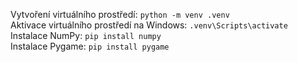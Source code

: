 Vytvoření virtuálního prostředí: `python -m venv .venv`  
Aktivace virtuálního prostředí na Windows: `.venv\Scripts\activate`  
Instalace NumPy: `pip install numpy`  
Instalace Pygame: `pip install pygame`